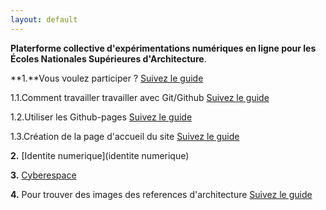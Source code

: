 ```yaml
---
layout: default
---
```


**Platerforme collective d'expérimentations numériques en ligne pour les Écoles Nationales Supérieures d'Architecture**. 

**1.**Vous voulez participer ? [Suivez le guide](git)

1.1.Comment travailler travailler avec Git/Github [Suivez le guide](comment)

1.2.Utiliser les Github-pages [Suivez le guide](utiliser)

1.3.Création de la page d'accueil du site [Suivez le guide](creation)

**2.** [Identite numerique](identite numerique)

**3.** [Cyberespace](cyberspace)

**4.** Pour trouver des images des references d'architecture [Suivez le guide](informations)

